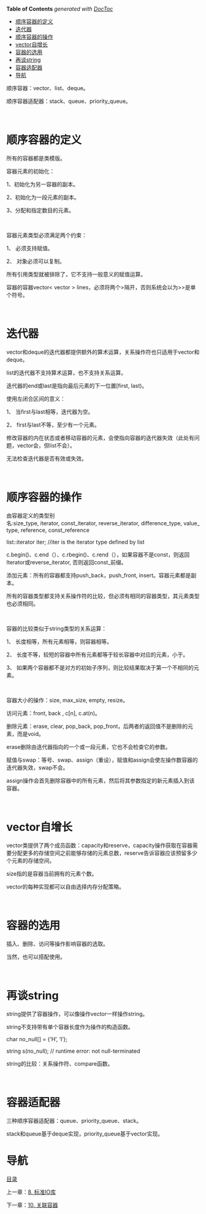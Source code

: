 <!-- START doctoc generated TOC please keep comment here to allow auto update -->
<!-- DON'T EDIT THIS SECTION, INSTEAD RE-RUN doctoc TO UPDATE -->
**Table of Contents**  *generated with [DocToc](https://github.com/thlorenz/doctoc)*

- [顺序容器的定义](#%E9%A1%BA%E5%BA%8F%E5%AE%B9%E5%99%A8%E7%9A%84%E5%AE%9A%E4%B9%89)
- [迭代器](#%E8%BF%AD%E4%BB%A3%E5%99%A8)
- [顺序容器的操作](#%E9%A1%BA%E5%BA%8F%E5%AE%B9%E5%99%A8%E7%9A%84%E6%93%8D%E4%BD%9C)
- [vector自增长](#vector%E8%87%AA%E5%A2%9E%E9%95%BF)
- [容器的选用](#%E5%AE%B9%E5%99%A8%E7%9A%84%E9%80%89%E7%94%A8)
- [再谈string](#%E5%86%8D%E8%B0%88string)
- [容器适配器](#%E5%AE%B9%E5%99%A8%E9%80%82%E9%85%8D%E5%99%A8)
- [导航](#%E5%AF%BC%E8%88%AA)

<!-- END doctoc generated TOC please keep comment here to allow auto update -->

顺序容器：vector、list、deque。

顺序容器适配器：stack、queue、priority_queue。

 

# 顺序容器的定义

所有的容器都是类模版。

容器元素的初始化：

1、初始化为另一容器的副本。

2、初始化为一段元素的副本。

3、分配和指定数目的元素。

 

容器元素类型必须满足两个约束：

1、 必须支持赋值。

2、 对象必须可以复制。

所有引用类型就被排除了，它不支持一般意义的赋值运算。

容器的容器vector< vector<string> > lines，必须将两个>隔开，否则系统会以为>>是单个符号。

 

# 迭代器

vector和deque的迭代器都提供额外的算术运算，关系操作符也只适用于vector和deque。

list的迭代器不支持算术运算，也不支持关系运算。

迭代器的end或last是指向最后元素的下一位置[first, last)。

使用左闭合区间的意义：

1、 当first与last相等，迭代器为空。

2、 first与last不等，至少有一个元素。

修改容器的内在状态或者移动容器的元素，会使指向容器的迭代器失效（此处有问题，vector会，但list不会）。

无法检查迭代器是否有效或失效。

 

# 顺序容器的操作

由容器定义的类型别名:size_type, iterator, const_iterator, reverse_iterator, difference_type, value_type, reference, const_reference

list<string>::iterator iter; //iter is the iterator type defined by list<string>

c.begin()、c.end（）、c.rbegin()、c.rend（），如果容器不是const，则返回Iterator或reverse_iterator, 否则返回const_前缀。

添加元素：所有的容器都支持push_back，push_front, insert。容器元素都是副本。

所有的容器类型都支持关系操作符的比较，但必须有相同的容器类型，其元素类型也必须相同。

 

容器的比较类似于string类型的关系运算：

1、 长度相等，所有元素相等，则容器相等。

2、 长度不等，较短的容器中所有元素都等于较长容器中对应的元素，小于。

3、 如果两个容器都不是对方的初始子序列，则比较结果取决于第一个不相同的元素。

 

容器大小的操作：size, max_size, empty, resize。

访问元素：front, back , c[n], c.at(n)。

删除元素：erase, clear, pop_back, pop_front，后两者的返回值不是删除的元素，而是void。

erase删除由迭代器指向的一个或一段元素，它也不会检查它的参数。

赋值与swap：等号、swap、assign（重设），赋值和assign会使左操作数容器的迭代器失效，swap不会。

assign操作会首先删除容器中的所有元素，然后将其参数指定的新元素插入到该容器。

 

# vector自增长

vector类提供了两个成员函数：capacity和reserve，capacity操作获取在容器需要分配更多的存储空间之前能够存储的元素总数，reserve告诉容器应该预留多少个元素的存储空间。

size指的是容器当前拥有的元素个数。

vector的每种实现都可以自由选择内存分配策略。

 

# 容器的选用

插入、删除、访问等操作影响容器的选取。

当然，也可以搭配使用。

 

# 再谈string

string提供了容器操作，可以像操作vector一样操作string。

string不支持带有单个容器长度作为操作的构造函数。

char no_null[] = {‘H’, ‘I’};

string s(no_null); // runtime error: not null-terminated

string的比较：关系操作符、compare函数。

 

# 容器适配器

三种顺序容器适配器：queue、priority_queue、stack。

stack和queue基于deque实现，priority_queue基于vector实现。

# 导航

[目录](README.md)

上一章：[8. 标准IO库](8. 标准IO库.md)

下一章：[10. 关联容器](10. 关联容器.md)
